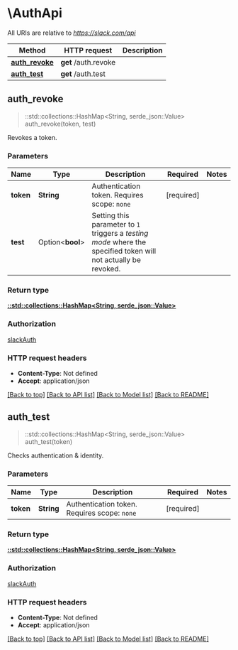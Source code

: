 # \AuthApi

All URIs are relative to *https://slack.com/api*

Method | HTTP request | Description
------------- | ------------- | -------------
[**auth_revoke**](AuthApi.md#auth_revoke) | **get** /auth.revoke | 
[**auth_test**](AuthApi.md#auth_test) | **get** /auth.test | 



## auth_revoke

> ::std::collections::HashMap<String, serde_json::Value> auth_revoke(token, test)


Revokes a token.

### Parameters


Name | Type | Description  | Required | Notes
------------- | ------------- | ------------- | ------------- | -------------
**token** | **String** | Authentication token. Requires scope: `none` | [required] |
**test** | Option<**bool**> | Setting this parameter to `1` triggers a _testing mode_ where the specified token will not actually be revoked. |  |

### Return type

[**::std::collections::HashMap<String, serde_json::Value>**](serde_json::Value.md)

### Authorization

[slackAuth](../README.md#slackAuth)

### HTTP request headers

- **Content-Type**: Not defined
- **Accept**: application/json

[[Back to top]](#) [[Back to API list]](../README.md#documentation-for-api-endpoints) [[Back to Model list]](../README.md#documentation-for-models) [[Back to README]](../README.md)


## auth_test

> ::std::collections::HashMap<String, serde_json::Value> auth_test(token)


Checks authentication & identity.

### Parameters


Name | Type | Description  | Required | Notes
------------- | ------------- | ------------- | ------------- | -------------
**token** | **String** | Authentication token. Requires scope: `none` | [required] |

### Return type

[**::std::collections::HashMap<String, serde_json::Value>**](serde_json::Value.md)

### Authorization

[slackAuth](../README.md#slackAuth)

### HTTP request headers

- **Content-Type**: Not defined
- **Accept**: application/json

[[Back to top]](#) [[Back to API list]](../README.md#documentation-for-api-endpoints) [[Back to Model list]](../README.md#documentation-for-models) [[Back to README]](../README.md)

